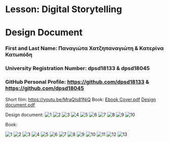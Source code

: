 # Lesson: Digital Storytelling
# Design Document

### First and Last Name: Παναγιώτα Χατζηπαναγιώτη & Κατερίνα Κατωπόδη
### University Registration Number: dpsd18133 & dpsd18045
### GitHub Personal Profile: https://github.com/dpsd18133 & https://github.com/dpsd18045

Short film: https://youtu.be/MraQIs81NiQ
Book: [Ebook Cover.pdf](https://github.com/dpsd18133/Digital-Storytelling-Group-Assignment/files/11633919/Ebook.Cover.pdf)
[Design document.pdf](https://github.com/dpsd18133/Digital-Storytelling-Group-Assignment/files/11636072/Design.document.pdf)


Design document:
![1](https://github.com/dpsd18133/Digital-Storytelling-Group-Assignment/assets/46854165/83bc6495-c94f-4f95-8415-03fa8d036f74)
![2](https://github.com/dpsd18133/Digital-Storytelling-Group-Assignment/assets/46854165/74cb6cf2-6558-4650-b58c-5768a7c96fdb)
![3](https://github.com/dpsd18133/Digital-Storytelling-Group-Assignment/assets/46854165/57a82112-02fd-4139-af0f-b1f12d8182ca)
![4](https://github.com/dpsd18133/Digital-Storytelling-Group-Assignment/assets/46854165/acbc5980-fa29-4187-a26b-7088a352fa1e)
![5](https://github.com/dpsd18133/Digital-Storytelling-Group-Assignment/assets/46854165/d6547fb8-f149-4a8c-b1c3-d23ba941c996)
![6](https://github.com/dpsd18133/Digital-Storytelling-Group-Assignment/assets/46854165/0af0f01f-9b01-45bf-8767-b6499d913e3e)
![7](https://github.com/dpsd18133/Digital-Storytelling-Group-Assignment/assets/46854165/0c9cf6db-5fd1-405d-bd52-b5faf1632047)
![8](https://github.com/dpsd18133/Digital-Storytelling-Group-Assignment/assets/46854165/311fcc70-1908-4495-ac2c-3bacb8544a32)
![9](https://github.com/dpsd18133/Digital-Storytelling-Group-Assignment/assets/46854165/c6ce4522-3f1c-482a-b07b-a166f55611a4)
![10](https://github.com/dpsd18133/Digital-Storytelling-Group-Assignment/assets/46854165/ff11a106-131a-4bca-9d98-d944ac01363e)

Book:

![1](https://github.com/dpsd18133/Digital-Storytelling-Group-Assignment/assets/46854165/05c707a4-91b9-40f5-820c-71ebe4320f12)
![2](https://github.com/dpsd18133/Digital-Storytelling-Group-Assignment/assets/46854165/c1802c25-5adf-4ce6-9490-82785d5d97ef)
![3](https://github.com/dpsd18133/Digital-Storytelling-Group-Assignment/assets/46854165/fc10da69-adae-4c96-b50d-683843eb9250)
![4](https://github.com/dpsd18133/Digital-Storytelling-Group-Assignment/assets/46854165/9e68437c-37a3-4a1b-bde4-952dae1bcfe4)
![5](https://github.com/dpsd18133/Digital-Storytelling-Group-Assignment/assets/46854165/f6857964-333e-4a54-85cb-0ab80292ee9d)
![6](https://github.com/dpsd18133/Digital-Storytelling-Group-Assignment/assets/46854165/6b23cab1-89e5-4c0b-81ff-1644983a5124)
![7](https://github.com/dpsd18133/Digital-Storytelling-Group-Assignment/assets/46854165/97ae95fe-f227-4d5a-aa4a-09808dc9d98a)
![8](https://github.com/dpsd18133/Digital-Storytelling-Group-Assignment/assets/46854165/7ecc9be4-1fe6-45fa-9535-1f2512b4ee3f)
![9](https://github.com/dpsd18133/Digital-Storytelling-Group-Assignment/assets/46854165/d18e2736-52c2-4dd5-a589-47b3d66734e7)
![10](https://github.com/dpsd18133/Digital-Storytelling-Group-Assignment/assets/46854165/34a4fd46-6eb9-4be9-92c4-be28b1c25edf)
![11](https://github.com/dpsd18133/Digital-Storytelling-Group-Assignment/assets/46854165/47b8acbb-051c-45a0-89f5-e844b562c4fe)
![12](https://github.com/dpsd18133/Digital-Storytelling-Group-Assignment/assets/46854165/46f6f1ed-1b79-4771-b79a-b77db9ccbbf6)
![13](https://github.com/dpsd18133/Digital-Storytelling-Group-Assignment/assets/46854165/3c4ae452-39c3-43aa-85f0-463f038efc21)


